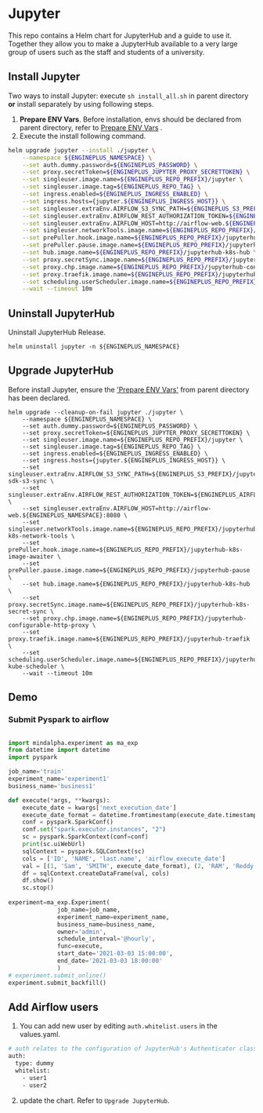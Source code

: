 # Jupyter

This repo contains a Helm chart for JupyterHub and a guide to use it. Together they allow you to make a JupyterHub available to a very large group of users such as the staff and students of a university.

## Install Jupyter
Two ways to install Jupyter: execute ``sh install_all.sh`` in parent directory **or** install separately by using following steps.


1. **Prepare ENV Vars**. Before installation, envs should be declared from parent directory, refer to [Prepare ENV Vars](../README.md) .
2. Execute the install following command.

```bash
helm upgrade jupyter --install ./jupyter \
    --namespace ${ENGINEPLUS_NAMESPACE} \
    --set auth.dummy.password=${ENGINEPLUS_PASSWORD} \
    --set proxy.secretToken=${ENGINEPLUS_JUPYTER_PROXY_SECRETTOKEN} \
    --set singleuser.image.name=${ENGINEPLUS_REPO_PREFIX}/jupyter \
    --set singleuser.image.tag=${ENGINEPLUS_REPO_TAG} \
    --set ingress.enabled=${ENGINEPLUS_INGRESS_ENABLED} \
    --set ingress.hosts={jupyter.${ENGINEPLUS_INGRESS_HOST}} \
    --set singleuser.extraEnv.AIRFLOW_S3_SYNC_PATH=${ENGINEPLUS_S3_PREFIX}/jupyter-sdk-s3-sync \
    --set singleuser.extraEnv.AIRFLOW_REST_AUTHORIZATION_TOKEN=${ENGINEPLUS_AIRFLOW_REST_TOKEN} \
    --set singleuser.extraEnv.AIRFLOW_HOST=http://airflow-web.${ENGINEPLUS_NAMESPACE}:8080 \
    --set singleuser.networkTools.image.name=${ENGINEPLUS_REPO_PREFIX}/jupyterhub-k8s-network-tools \
    --set prePuller.hook.image.name=${ENGINEPLUS_REPO_PREFIX}/jupyterhub-k8s-image-awaiter \
    --set prePuller.pause.image.name=${ENGINEPLUS_REPO_PREFIX}/jupyterhub-pause \
    --set hub.image.name=${ENGINEPLUS_REPO_PREFIX}/jupyterhub-k8s-hub \
    --set proxy.secretSync.image.name=${ENGINEPLUS_REPO_PREFIX}/jupyterhub-k8s-secret-sync \
    --set proxy.chp.image.name=${ENGINEPLUS_REPO_PREFIX}/jupyterhub-configurable-http-proxy \
    --set proxy.traefik.image.name=${ENGINEPLUS_REPO_PREFIX}/jupyterhub-traefik \
    --set scheduling.userScheduler.image.name=${ENGINEPLUS_REPO_PREFIX}/jupyterhub-kube-scheduler \
    --wait --timeout 10m
```

## Uninstall JupyterHub

Uninstall JupyterHub Release.
```
helm uninstall jupyter -n ${ENGINEPLUS_NAMESPACE}

```

## Upgrade JupyterHub

 Before install Jupyter, ensure the ['Prepare ENV Vars'](../README.md) from parent directory has been declared.

```
helm upgrade --cleanup-on-fail jupyter ./jupyter \
    --namespace ${ENGINEPLUS_NAMESPACE} \
    --set auth.dummy.password=${ENGINEPLUS_PASSWORD} \
    --set proxy.secretToken=${ENGINEPLUS_JUPYTER_PROXY_SECRETTOKEN} \
    --set singleuser.image.name=${ENGINEPLUS_REPO_PREFIX}/jupyter \
    --set singleuser.image.tag=${ENGINEPLUS_REPO_TAG} \
    --set ingress.enabled=${ENGINEPLUS_INGRESS_ENABLED} \
    --set ingress.hosts={jupyter.${ENGINEPLUS_INGRESS_HOST}} \
    --set singleuser.extraEnv.AIRFLOW_S3_SYNC_PATH=${ENGINEPLUS_S3_PREFIX}/jupyter-sdk-s3-sync \
    --set singleuser.extraEnv.AIRFLOW_REST_AUTHORIZATION_TOKEN=${ENGINEPLUS_AIRFLOW_REST_TOKEN} \
    --set singleuser.extraEnv.AIRFLOW_HOST=http://airflow-web.${ENGINEPLUS_NAMESPACE}:8080 \
    --set singleuser.networkTools.image.name=${ENGINEPLUS_REPO_PREFIX}/jupyterhub-k8s-network-tools \
    --set prePuller.hook.image.name=${ENGINEPLUS_REPO_PREFIX}/jupyterhub-k8s-image-awaiter \
    --set prePuller.pause.image.name=${ENGINEPLUS_REPO_PREFIX}/jupyterhub-pause \
    --set hub.image.name=${ENGINEPLUS_REPO_PREFIX}/jupyterhub-k8s-hub \
    --set proxy.secretSync.image.name=${ENGINEPLUS_REPO_PREFIX}/jupyterhub-k8s-secret-sync \
    --set proxy.chp.image.name=${ENGINEPLUS_REPO_PREFIX}/jupyterhub-configurable-http-proxy \
    --set proxy.traefik.image.name=${ENGINEPLUS_REPO_PREFIX}/jupyterhub-traefik \
    --set scheduling.userScheduler.image.name=${ENGINEPLUS_REPO_PREFIX}/jupyterhub-kube-scheduler \
    --wait --timeout 10m
```

## Demo

### Submit Pyspark to airflow
```python

import mindalpha.experiment as ma_exp
from datetime import datetime
import pyspark

job_name='train'
experiment_name='experiment1'
business_name='business1'

def execute(*args, **kwargs):
    execute_date = kwargs['next_execution_date']
    execute_date_format = datetime.fromtimestamp(execute_date.timestamp()).strftime('%Y%m%d%H')
    conf = pyspark.SparkConf()
    conf.set("spark.executor.instances", "2")
    sc = pyspark.SparkContext(conf=conf)
    print(sc.uiWebUrl)
    sqlContext = pyspark.SQLContext(sc)
    cols = ['ID', 'NAME', 'last.name', 'airflow_execute_date']
    val = [(1, 'Sam', 'SMITH', execute_date_format), (2, 'RAM', 'Reddy', execute_date_format)]
    df = sqlContext.createDataFrame(val, cols)
    df.show()
    sc.stop()
    
experiment=ma_exp.Experiment(
              job_name=job_name,
              experiment_name=experiment_name,
              business_name=business_name,
              owner='admin',
              schedule_interval='@hourly',
              func=execute,
              start_date='2021-03-03 15:00:00',
              end_date='2021-03-03 18:00:00'
              )
# experiment.submit_online()    
experiment.submit_backfill()
```


## Add Airflow users

1. You can add new user by editing ``auth.whitelist.users`` in the values.yaml.

```bash
# auth relates to the configuration of JupyterHub's Authenticator class.
auth:
  type: dummy
  whitelist:
    - user1
    - user2
```
2. update the chart. Refer to ``Upgrade JupyterHub``.